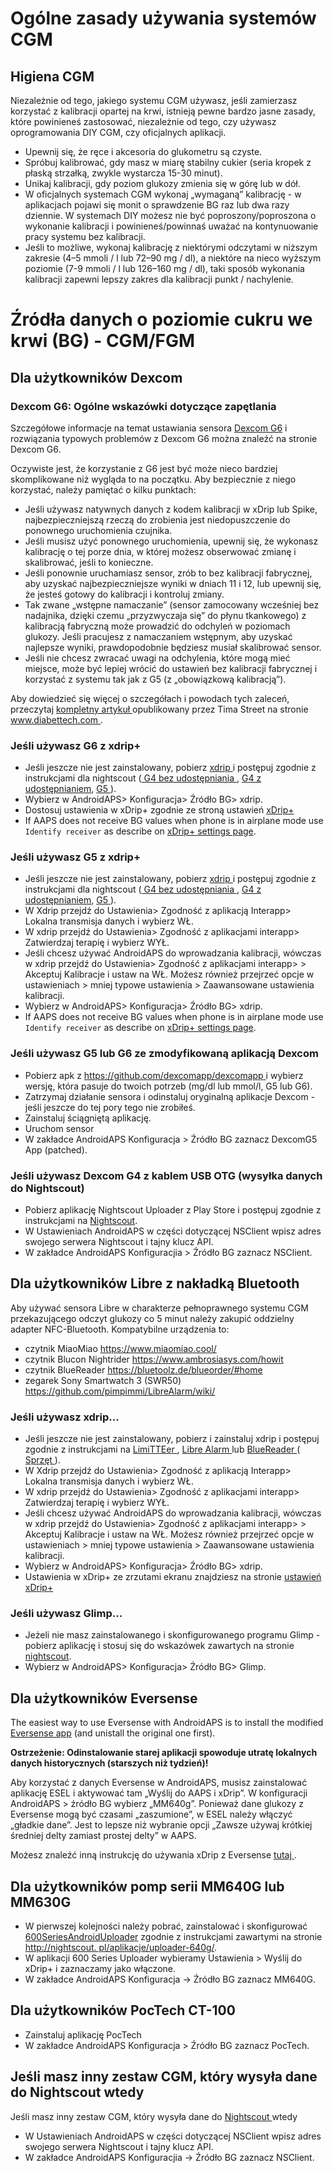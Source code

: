 # Ogólne zasady używania systemów CGM

## Higiena CGM

Niezależnie od tego, jakiego systemu CGM używasz, jeśli zamierzasz korzystać z kalibracji opartej na krwi, istnieją pewne bardzo jasne zasady, które powinieneś zastosować, niezależnie od tego, czy używasz oprogramowania DIY CGM, czy oficjalnych aplikacji.

* Upewnij się, że ręce i akcesoria do glukometru są czyste.
* Spróbuj kalibrować, gdy masz w miarę stabilny cukier (seria kropek z płaską strzałką, zwykle wystarcza 15-30 minut).
* Unikaj kalibracji, gdy poziom glukozy zmienia się w górę lub w dół. 
* W oficjalnych systemach CGM wykonaj „wymaganą” kalibrację - w aplikacjach pojawi się monit o sprawdzenie BG raz lub dwa razy dziennie. W systemach DIY możesz nie być poproszony/poproszona o wykonanie kalibracji i powinieneś/powinnaś uważać na kontynuowanie pracy systemu bez kalibracji.
* Jeśli to możliwe, wykonaj kalibrację z niektórymi odczytami w niższym zakresie (4–5 mmoli / l lub 72–90 mg / dl), a niektóre na nieco wyższym poziomie (7-9 mmoli / l lub 126–160 mg / dl), taki sposób wykonania kalibracji zapewni lepszy zakres dla kalibracji punkt / nachylenie.

# Źródła danych o poziomie cukru we krwi (BG) - CGM/FGM

## Dla użytkowników Dexcom

### Dexcom G6: Ogólne wskazówki dotyczące zapętlania

Szczegółowe informacje na temat ustawiania sensora [Dexcom G6](../Configuration/Dexcom.md) i rozwiązania typowych problemów z Dexcom G6 można znaleźć na stronie Dexcom G6.

Oczywiste jest, że korzystanie z G6 jest być może nieco bardziej skomplikowane niż wygląda to na początku. Aby bezpiecznie z niego korzystać, należy pamiętać o kilku punktach:

* Jeśli używasz natywnych danych z kodem kalibracji w xDrip lub Spike, najbezpieczniejszą rzeczą do zrobienia jest niedopuszczenie do ponownego uruchomienia czujnika.
* Jeśli musisz użyć ponownego uruchomienia, upewnij się, że wykonasz kalibrację o tej porze dnia, w której możesz obserwować zmianę i skalibrować, jeśli to konieczne. 
* Jeśli ponownie uruchamiasz sensor, zrób to bez kalibracji fabrycznej, aby uzyskać najbezpieczniejsze wyniki w dniach 11 i 12, lub upewnij się, że jesteś gotowy do kalibracji i kontroluj zmiany.
* Tak zwane „wstępne namaczanie” (sensor zamocowany wcześniej bez nadajnika, dzięki czemu „przyzwyczaja się” do płynu tkankowego) z kalibracją fabryczną może prowadzić do odchyleń w poziomach glukozy. Jeśli pracujesz z namaczaniem wstępnym, aby uzyskać najlepsze wyniki, prawdopodobnie będziesz musiał skalibrować sensor.
* Jeśli nie chcesz zwracać uwagi na odchylenia, które mogą mieć miejsce, może być lepiej wrócić do ustawień bez kalibracji fabrycznej i korzystać z systemu tak jak z G5 (z „obowiązkową kalibracją”).

Aby dowiedzieć się więcej o szczegółach i powodach tych zaleceń, przeczytaj [ kompletny artykuł ](http://www.diabettech.com/artificial-pancreas/diy-looping-and-cgm/) opublikowany przez Tima Street na stronie [ www.diabettech.com ](http://www.diabettech.com).

### Jeśli używasz G6 z xdrip+

* Jeśli jeszcze nie jest zainstalowany, pobierz [ xdrip ](https://github.com/NightscoutFoundation/xDrip) i postępuj zgodnie z instrukcjami dla nightscout ([ G4 bez udostępniania ](http://www.nightscout.info/wiki/welcome/nightscout-with-xdrip-wireless-bridge), [ G4 z udostępnianiem](http://www.nightscout.info/wiki/welcome/nightscout-with-xdrip-and-dexcom-share-wireless), [ G5 ](http://www.nightscout.info/wiki/welcome/nightscout-with-xdrip-and-dexcom-share-wireless/xdrip-with-g5-support) ).
* Wybierz w AndroidAPS> Konfiguracja> Źródło BG> xdrip.
* Dostosuj ustawienia w xDrip+ zgodnie ze stroną ustawień [ xDrip+ ](../Configuration/xdrip.md)
* If AAPS does not receive BG values when phone is in airplane mode use `Identify receiver` as describe on [xDrip+ settings page](../Configuration/xdrip.md).

### Jeśli używasz G5 z xdrip+

* Jeśli jeszcze nie jest zainstalowany, pobierz [ xdrip ](https://github.com/NightscoutFoundation/xDrip) i postępuj zgodnie z instrukcjami dla nightscout ([ G4 bez udostępniania ](http://www.nightscout.info/wiki/welcome/nightscout-with-xdrip-wireless-bridge), [ G4 z udostępnianiem](http://www.nightscout.info/wiki/welcome/nightscout-with-xdrip-and-dexcom-share-wireless), [ G5 ](http://www.nightscout.info/wiki/welcome/nightscout-with-xdrip-and-dexcom-share-wireless/xdrip-with-g5-support) ).
* W Xdrip przejdź do Ustawienia> Zgodność z aplikacją Interapp> Lokalna transmisja danych i wybierz WŁ.
* W xdrip przejdź do Ustawienia> Zgodność z aplikacjami interapp> Zatwierdzaj terapię i wybierz WYŁ.
* Jeśli chcesz używać AndroidAPS do wprowadzania kalibracji, wówczas w xdrip przejdź do Ustawienia> Zgodność z aplikacjami interapp> > Akceptuj Kalibracje i ustaw na WŁ. Możesz również przejrzeć opcje w ustawieniach > mniej typowe ustawienia > Zaawansowane ustawienia kalibracji.
* Wybierz w AndroidAPS> Konfiguracja> Źródło BG> xdrip.
* If AAPS does not receive BG values when phone is in airplane mode use `Identify receiver` as describe on [xDrip+ settings page](../Configuration/xdrip.md).

### Jeśli używasz G5 lub G6 ze zmodyfikowaną aplikacją Dexcom

* Pobierz apk z [ https://github.com/dexcomapp/dexcomapp ](https://github.com/dexcomapp/dexcomapp) i wybierz wersję, która pasuje do twoich potrzeb (mg/dl lub mmol/l, G5 lub G6).
* Zatrzymaj działanie sensora i odinstaluj oryginalną aplikacje Dexcom - jeśli jeszcze do tej pory tego nie zrobiłeś.
* Zainstaluj ściągniętą aplikację.
* Uruchom sensor
* W zakładce AndroidAPS Konfiguracja > Źródło BG zaznacz DexcomG5 App (patched).

### Jeśli używasz Dexcom G4 z kablem USB OTG (wysyłka danych do Nightscout)  


* Pobierz aplikację Nightscout Uploader z Play Store i postępuj zgodnie z instrukcjami na [Nightscout](http://www.nightscout.info/wiki/welcome/basic-requirements).
* W Ustawieniach AndroidAPS w części dotyczącej NSClient wpisz adres swojego serwera Nightscout i tajny klucz API.
* W zakładce AndroidAPS Konfiguracjia > Źródło BG zaznacz NSClient.

## Dla użytkowników Libre z nakładką Bluetooth  


Aby używać sensora Libre w charakterze pełnoprawnego systemu CGM przekazującego odczyt glukozy co 5 minut należy zakupić oddzielny adapter NFC-Bluetooth. Kompatybilne urządzenia to:

* czytnik MiaoMiao <https://www.miaomiao.cool/>
* czytnik Blucon Nightrider <https://www.ambrosiasys.com/howit>
* czytnik BlueReader <https://bluetoolz.de/blueorder/#home>
* zegarek Sony Smartwatch 3 (SWR50) <https://github.com/pimpimmi/LibreAlarm/wiki/>

### Jeśli używasz xdrip...  


* Jeśli jeszcze nie jest zainstalowany, pobierz i zainstaluj xdrip i postępuj zgodnie z instrukcjami na [ LimiTTEer ](https://github.com/JoernL/LimiTTer), [ Libre Alarm ](https://github.com/pimpimmi/LibreAlarm/wiki) lub [ BlueReader ](https://unendlichkeit.net/wordpress/?p=680&lang=en) ([ Sprzęt ](https://bluetoolz.de/wordpress/)).
* W Xdrip przejdź do Ustawienia> Zgodność z aplikacją Interapp> Lokalna transmisja danych i wybierz WŁ.
* W xdrip przejdź do Ustawienia> Zgodność z aplikacjami interapp> Zatwierdzaj terapię i wybierz WYŁ.
* Jeśli chcesz używać AndroidAPS do wprowadzania kalibracji, wówczas w xdrip przejdź do Ustawienia> Zgodność z aplikacjami interapp> > Akceptuj Kalibracje i ustaw na WŁ. Możesz również przejrzeć opcje w ustawieniach > mniej typowe ustawienia > Zaawansowane ustawienia kalibracji.
* Wybierz w AndroidAPS> Konfiguracja> Źródło BG> xdrip.
* Ustawienia w xDrip+ ze zrzutami ekranu znajdziesz na stronie [ ustawień xDrip+ ](../Configuration/xdrip.md)

### Jeśli używasz Glimp...  


* Jeżeli nie masz zainstalowanego i skonfigurowanego programu Glimp - pobierz aplikację i stosuj się do wskazówek zawartych na stronie [nightscout](http://www.nightscout.info/wiki/welcome/nightscout-for-libre).
* Wybierz w AndroidAPS> Konfiguracja> Źródło BG> Glimp.

## Dla użytkowników Eversense  


The easiest way to use Eversense with AndroidAPS is to install the modified [Eversense app](https://github.com/BernhardRo/Esel/blob/master/apk/eversense_cgm_v1.0.409_com.senseonics.gen12androidapp-patched.apk) (and unistall the original one first).

**Ostrzeżenie: Odinstalowanie starej aplikacji spowoduje utratę lokalnych danych historycznych (starszych niż tydzień)!**

Aby korzystać z danych Eversense w AndroidAPS, musisz zainstalować aplikację ESEL i aktywować tam „Wyślij do AAPS i xDrip”. W konfiguracji AndroidAPS > źródło BG wybierz „MM640g”. Ponieważ dane glukozy z Eversense mogą być czasami „zaszumione”, w ESEL należy włączyć „gładkie dane”. Jest to lepsze niż wybranie opcji „Zawsze używaj krótkiej średniej delty zamiast prostej delty” w AAPS.

Możesz znaleźć inną instrukcję do używania xDrip z Eversense [ tutaj ](https://github.com/BernhardRo/Esel/tree/master/apk).

## Dla użytkowników pomp serii MM640G lub MM630G  


* W pierwszej kolejności należy pobrać, zainstalować i skonfigurować [600SeriesAndroidUploader](http://pazaan.github.io/600SeriesAndroidUploader/) zgodnie z instrukcjami zawartymi na stronie [http://nightscout. pl/aplikacje/uploader-640g/](http://www.nightscout.info/wiki/welcome/nightscout-and-medtronic-640g).
* W aplikacji 600 Series Uploader wybieramy Ustawienia > Wyślij do xDrip+ i zaznaczamy jako włączone.
* W zakładce AndroidAPS Konfiguracja -> Źródło BG zaznacz MM640G.

## Dla użytkowników PocTech CT-100  


* Zainstaluj aplikację PocTech
* W zakładce AndroidAPS Konfiguracja > Źródło BG zaznacz PocTech.

## Jeśli masz inny zestaw CGM, który wysyła dane do Nightscout wtedy  


Jeśli masz inny zestaw CGM, który wysyła dane do [ Nightscout ](http://www.nightscout.info) wtedy  


* W Ustawieniach AndroidAPS w części dotyczącej NSClient wpisz adres swojego serwera Nightscout i tajny klucz API.
* W zakładce AndroidAPS Konfiguracjia -> Źródło BG zaznacz NSClient.